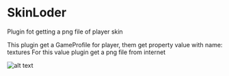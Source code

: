 # SkinLoder
Plugin fot getting a png file of player skin

This plugin get a GameProfile for player, them get property value with name: textures
For this value plugin get a png file from internet

![alt text](https://spigotmc.ru/attachments/7362/)
